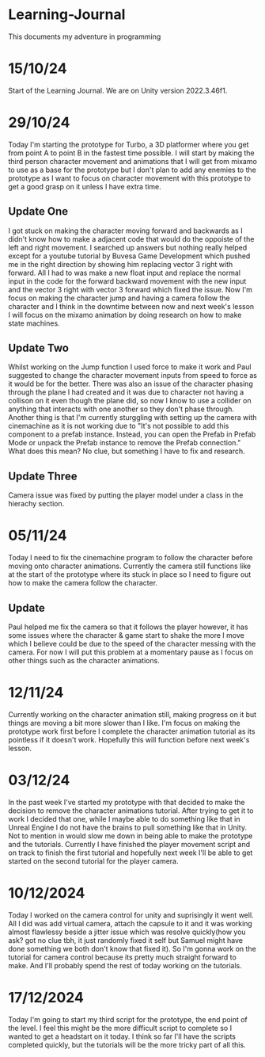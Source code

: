 # Learning-Journal
This documents my adventure in programming

# 15/10/24
Start of the Learning Journal. 
We are on Unity version 2022.3.46f1.

# 29/10/24
Today I'm starting the prototype for Turbo, a 3D platformer where you get from point A to point B in the fastest time possible. I will start by making the third person character movement and animations that I will get from mixamo to use as a base for the prototype but I don't plan to add any enemies to the prototype as I want to focus on character movement with this prototype to get a good grasp on it unless I have extra time.
## Update One
I got stuck on making the character moving forward and backwards as I didn't know how to make a adjacent code that would do the oppoiste of the left and right movement. 
I searched up answers but nothing really helped except for a youtube tutorial by Buvesa Game Development which pushed me in the right direction by showing him replacing vector 3 right with forward.
All I had to was make a new float input and replace the normal input in the code for the forward backward movement with the new input and the vector 3 right with vector 3 forward which fixed the issue. 
Now I'm focus on making the character jump and having a camera follow the character and I think in the downtime between now and next week's lesson I will focus on the mixamo animation by doing research on how to make state machines.
## Update Two
Whilst working on the Jump function I used force to make it work and Paul suggested to change the character movement inputs from speed to force as it would be for the better. There was also an issue of the character phasing through the plane I had created and it was due to character not having a collison on it even though the plane did, so now I know to use a collider on anything that interacts with one another so they don't phase through. Another thing is that I'm currently sturggling with setting up the camera with cinemachine as it is not working due to "It's not possible to add this component to a prefab instance. Instead, you can open the Prefab in Prefab Mode or unpack the Prefab instance to remove the Prefab connection." What does this mean? No clue, but something I have to fix and research.
## Update Three
Camera issue was fixed by putting the player model under a class in the hierachy section.
# 05/11/24
Today I need to fix the cinemachine program to follow the character before moving onto character animations. Currently the camera still functions like at the start of the prototype where its stuck in place so I need to figure out how to make the camera follow the character.
## Update
Paul helped me fix the camera so that it follows the player however, it has some issues where the character & game start to shake the more I move which I believe could be due to the speed of the character messing with the camera. For now I will put this problem at a momentary pause as I focus on other things such as the character animations.
# 12/11/24
Currently working on the character animation still, making progress on it but things are moving a bit more slower than I like. I'm focus on making the prototype work first before I complete the character animation tutorial as its pointless if it doesn't work. Hopefully this will function before next week's lesson.
# 03/12/24
In the past week I've started my prototype with that decided to make the decision to remove the character animations tutorial. After trying to get it to work I decided that one, while I maybe able to do something like that in Unreal Engine I do not have the brains to pull something like that in Unity. Not to mention in would slow me down in being able to make the prototype and the tutorials. Currently I have finished the player movement script and on track to finish the first tutorial and hopefully next week I'll be able to get started on the second tutorial for the player camera.
# 10/12/2024
Today I worked on the camera control for unity and suprisingly it went well. All I did was add virtual camera, attach the capsule to it and it was working almost flawlessy beside a jitter issue which was resolve quickly(how you ask? got no clue tbh, it just randomly fixed it self but Samuel might have done something we both don't know that fixed it). So I'm gonna work on the tutorial for camera control because its pretty much straight forward to make. And I'll probably spend the rest of today working on the tutorials. 
# 17/12/2024
Today I'm going to start my third script for the prototype, the end point of the level. I feel this might be the more difficult script to complete so I wanted to get a headstart on it today. I think so far I'll have the scripts completed quickly, but the tutorials will be the more tricky part of all this.
